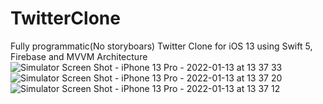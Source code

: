 # TwitterClone
Fully programmatic(No storyboars) Twitter Clone for iOS 13 using Swift 5, Firebase and MVVM Architecture
![Simulator Screen Shot - iPhone 13 Pro - 2022-01-13 at 13 37 33](https://user-images.githubusercontent.com/66667779/149314639-942a2bb7-5730-4e5d-87b1-6c92c8ee0ea9.png)
![Simulator Screen Shot - iPhone 13 Pro - 2022-01-13 at 13 37 20](https://user-images.githubusercontent.com/66667779/149314749-4879b01e-19f4-442d-8e0d-61bfaaa455d6.png)
![Simulator Screen Shot - iPhone 13 Pro - 2022-01-13 at 13 37 12](https://user-images.githubusercontent.com/66667779/149314786-89dcb1c9-d0fc-4884-bc11-435846335beb.png)
